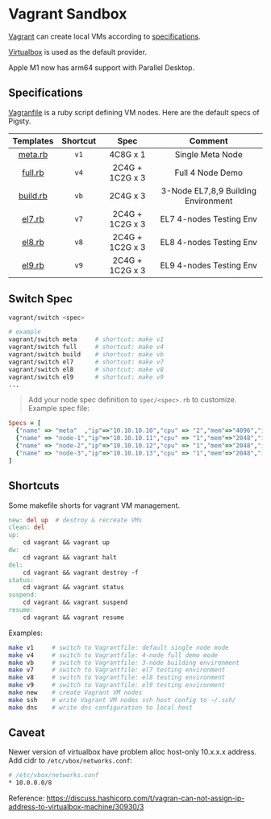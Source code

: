 # Vagrant Sandbox

[Vagrant](https://www.vagrantup.com/) can create local VMs according to [specifications](#Specifications).

[Virtualbox](https://www.virtualbox.org/) is used as the default provider.

Apple M1 now has arm64 support with Parallel Desktop.



## Specifications

[Vagranfile](https://github.com/Vonng/pigsty/blob/master/vagrant/Vagrantfile) is a ruby script defining VM nodes. Here are the default specs of Pigsty. 


|         Templates         | Shortcut |      Spec       |               Comment               |
|:-------------------------:|:--------:|:---------------:|:-----------------------------------:|
|  [meta.rb](spec/meta.rb)  |   `v1`   |    4C8G x 1     |          Single Meta Node           |
|  [full.rb](spec/full.rb)  |   `v4`   | 2C4G + 1C2G x 3 |          Full 4 Node Demo           |
| [build.rb](spec/build.rb) |   `vb`   |    2C4G x 3     | 3-Node EL7,8,9 Building Environment |
|   [el7.rb](spec/el7.rb)   |   `v7`   | 2C4G + 1C2G x 3 |       EL7 4-nodes Testing Env       |
|   [el8.rb](spec/el8.rb)   |   `v8`   | 2C4G + 1C2G x 3 |       EL8 4-nodes Testing Env       |
|   [el9.rb](spec/el9.rb)   |   `v9`   | 2C4G + 1C2G x 3 |       EL9 4-nodes Testing Env       |



## Switch Spec

```bash
vagrant/switch <spec>

# example
vagrant/switch meta     # shortcut: make v1
vagrant/switch full     # shortcut: make v4
vagrant/switch build    # shortcut: make vb
vagrant/switch el7      # shortcut: make v7
vagrant/switch el8      # shortcut: make v8
vagrant/switch el9      # shortcut: make v9
...
```

> Add your node spec definition to `spec/<spec>.rb` to customize. Example spec file:

```ruby
Specs = [
  {"name" => "meta"  ,"ip"=>"10.10.10.10","cpu" => "2","mem"=>"4096","image"=>"generic/rhel9"  },
  {"name" => "node-1","ip"=>"10.10.10.11","cpu" => "1","mem"=>"2048","image"=>"generic/centos7" },
  {"name" => "node-2","ip"=>"10.10.10.12","cpu" => "1","mem"=>"2048","image"=>"generic/oracle9"},
  {"name" => "node-3","ip"=>"10.10.10.13","cpu" => "1","mem"=>"2048","image"=>"generic/centos7"  },
]
```



## Shortcuts

Some makefile shorts for vagrant VM management.

```makefile
new: del up  # destroy & recreate VMs
clean: del
up:
	cd vagrant && vagrant up
dw:
	cd vagrant && vagrant halt
del:
	cd vagrant && vagrant destroy -f
status:
	cd vagrant && vagrant status
suspend:
	cd vagrant && vagrant suspend
resume:
	cd vagrant && vagrant resume
```

Examples:

```bash
make v1     # switch to Vagrantfile: default single node mode    
make v4     # switch to Vagrantfile: 4-node full demo mode
make vb     # switch to Vagrantfile: 3-node building environment
make v7     # switch to Vagrantfile: el7 testing environment
make v8     # switch to Vagrantfile: el8 testing environment
make v9     # switch to Vagrantfile: el9 testing environment
make new    # create Vagrant VM nodes
make ssh    # write Vagrant VM nodes ssh host config to ~/.ssh/
make dns    # write dns configuration to local host
```




## Caveat

Newer version of virtualbox have problem alloc host-only 10.x.x.x address. Add cidr to `/etc/vbox/networks.conf`:

```bash
# /etc/vbox/networks.conf
* 10.0.0.0/8
```

Reference: https://discuss.hashicorp.com/t/vagran-can-not-assign-ip-address-to-virtualbox-machine/30930/3